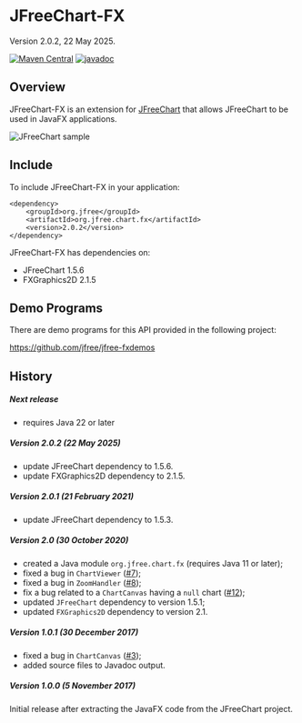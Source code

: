 JFreeChart-FX
=============

Version 2.0.2, 22 May 2025.

[![Maven Central](https://img.shields.io/maven-central/v/org.jfree/org.jfree.chart.fx)](https://central.sonatype.com/artifact/org.jfree/org.jfree.chart.fx/versions) [![javadoc](https://javadoc.io/badge2/org.jfree/org.jfree.chart.fx/javadoc.svg)](https://javadoc.io/doc/org.jfree/org.jfree.chart.fx)

Overview
--------
JFreeChart-FX is an extension for [JFreeChart](https://github.com/jfree/jfreechart "JFreeChart Project Page at GitHub") 
that allows JFreeChart to be used in JavaFX applications.  

![JFreeChart sample](http://jfree.org/jfreechart/images/coffee_prices.png)


Include
-------
To include JFreeChart-FX in your application:

    <dependency>
        <groupId>org.jfree</groupId>
        <artifactId>org.jfree.chart.fx</artifactId>
        <version>2.0.2</version>
    </dependency>

JFreeChart-FX has dependencies on:

* JFreeChart 1.5.6
* FXGraphics2D 2.1.5


Demo Programs
-------------
There are demo programs for this API provided in the following project:

https://github.com/jfree/jfree-fxdemos


History
-------
##### Next release

- requires Java 22 or later

##### Version 2.0.2 (22 May 2025)

- update JFreeChart dependency to 1.5.6.
- update FXGraphics2D dependency to 2.1.5.

##### Version 2.0.1 (21 February 2021)

- update JFreeChart dependency to 1.5.3.

##### Version 2.0 (30 October 2020)

- created a Java module `org.jfree.chart.fx` (requires Java 11 or later);
- fixed a bug in `ChartViewer` ([#7](https://github.com/jfree/jfreechart-fx/issues/7));
- fixed a bug in `ZoomHandler` ([#8](https://github.com/jfree/jfreechart-fx/issues/8));
- fix a bug related to a `ChartCanvas` having a `null` chart ([#12](https://github.com/jfree/jfreechart-fx/issues/12));
- updated `JFreeChart` dependency to version 1.5.1;
- updated `FXGraphics2D` dependency to version 2.1.

##### Version 1.0.1 (30 December 2017)

- fixed a bug in `ChartCanvas` ([#3](https://github.com/jfree/jfreechart-fx/issues/3));
- added source files to Javadoc output.

##### Version 1.0.0 (5 November 2017)

Initial release after extracting the JavaFX code from the JFreeChart project.
